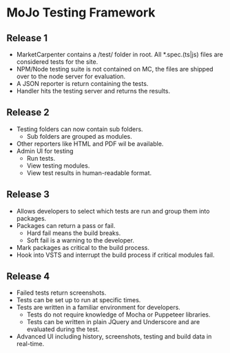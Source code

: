# MoJo Testing Framework

## Release 1

- MarketCarpenter contains a /test/ folder in root. All *.spec.(ts|js) files are considered tests for the site.
- NPM/Node testing suite is not contained on MC, the files are shipped over to the node server for evaluation.
- A JSON reporter is return containing the tests.
- Handler hits the testing server and returns the results.

## Release 2

- Testing folders can now contain sub folders.
    - Sub folders are grouped as modules.
- Other reporters like HTML and PDF wil be available.
- Admin UI for testing
    - Run tests.
    - View testing modules.
    - View test results in human-readable format.

## Release 3

- Allows developers to select which tests are run and group them into packages.
- Packages can return a pass or fail.
    - Hard fail means the build breaks.
    - Soft fail is a warning to the developer.
- Mark packages as critical to the build process.
- Hook into VSTS and interrupt the build process if critical modules fail.

## Release 4

- Failed tests return screenshots.
- Tests can be set up to run at specific times.
- Tests are written in a familiar environment for developers.
    - Tests do not require knowledge of Mocha or Puppeteer libraries.
    - Tests can be written in plain JQuery and Underscore and are evaluated during the test.
- Advanced UI including history, screenshots, testing and build data in real-time.